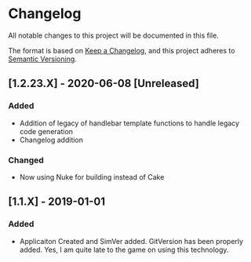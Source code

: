 # Changelog

All notable changes to this project will be documented in this file.

The format is based on [Keep a Changelog](https://keepachangelog.com/en/1.0.0/),
and this project adheres to [Semantic Versioning](https://semver.org/spec/v2.0.0.html).

## [1.2.23.X] - 2020-06-08 [Unreleased]

### Added
- Addition of legacy of handlebar template functions to handle legacy code generation
- Changelog addition

### Changed
- Now using Nuke for building instead of Cake

## [1.1.X] - 2019-01-01

### Added

- Applicaiton Created and SimVer added.  GitVersion has been properly added. Yes, I am quite late to the game on using this technology.
